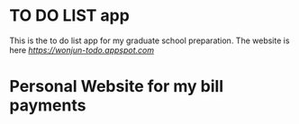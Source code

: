 # TO DO LIST app
This is the to do list app for my graduate school preparation.
The website is here *https://wonjun-todo.appspot.com*
# Personal Website for my bill payments
